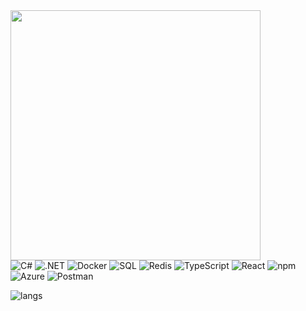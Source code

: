 <img src="https://i.pinimg.com/originals/69/b2/88/69b28856241ddc9ee1b856faea64db05.gif" width="400">
<div >
  <div>
    <img alt="C#" src="https://img.shields.io/badge/C%23-000000?style=for-the-badge&logo=csharp&logoColor=white" />
    <img alt=".NET" src="https://img.shields.io/badge/.NET-000000?style=for-the-badge&logo=visualstudio&logoColor=white" />
    <img alt="Docker" src="https://img.shields.io/badge/Docker-000000?style=for-the-badge&logo=docker&logoColor=white" />
    <img alt="SQL" src="https://img.shields.io/badge/SQL-000000?style=for-the-badge&logo=sql&logoColor=white" />
    <img alt="Redis" src="https://img.shields.io/badge/Redis-000000?style=for-the-badge&logo=redis&logoColor=white" />
    <img alt="TypeScript" src="https://img.shields.io/badge/TypeScript-000000?style=for-the-badge&logo=typescript&logoColor=white" />
    <img alt="React" src="https://img.shields.io/badge/React-000000?style=for-the-badge&logo=react&logoColor=white" />
    <img alt="npm" src="https://img.shields.io/badge/npm-000000?style=for-the-badge&logo=npm&logoColor=white" />
    <img alt="Azure" src="https://img.shields.io/badge/Azure-000000?style=for-the-badge&logo=microsoftazure&logoColor=white" />
    <img alt="Postman" src="https://img.shields.io/badge/Postman-000000?style=for-the-badge&logo=postman&logoColor=white" />
  </div>
  <p>
    <img src="https://github-readme-stats.vercel.app/api/top-langs/?username=kiyosh11&layout=compact&bg_color=1a1a1a&text_color=d9d9d9&title_color=87CEEB&border_color=333333" alt="langs" />
    <br/>
  </p>
</div>
